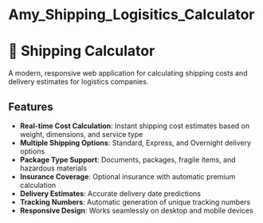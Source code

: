 # Amy_Shipping_Logisitics_Calculator
# 🚚 Shipping Calculator

A modern, responsive web application for calculating shipping costs and delivery estimates for logistics companies.

## Features

- **Real-time Cost Calculation**: Instant shipping cost estimates based on weight, dimensions, and service type
- **Multiple Shipping Options**: Standard, Express, and Overnight delivery options
- **Package Type Support**: Documents, packages, fragile items, and hazardous materials
- **Insurance Coverage**: Optional insurance with automatic premium calculation
- **Delivery Estimates**: Accurate delivery date predictions
- **Tracking Numbers**: Automatic generation of unique tracking numbers
- **Responsive Design**: Works seamlessly on desktop and mobile devices
